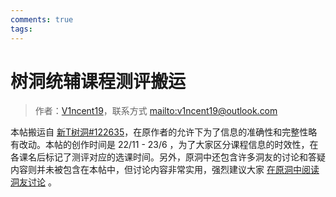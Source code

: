 ```yaml
---
comments: true
tags: 
---
```


# 树洞统辅课程测评搬运

> 作者：[V1ncent19](https://v1ncent19.github.io/)，联系方式 <mailto:v1ncent19@outlook.com>


本帖搬运自 [新T树洞#122635](https://thuhollow.github.io/##122635)，在原作者的允许下为了信息的准确性和完整性略有改动。本帖的创作时间是 22/11 - 23/6 ，为了大家区分课程信息的时效性，在各课名后标记了测评对应的选课时间。另外，原洞中还包含许多洞友的讨论和答疑内容则并未被包含在本帖中，但讨论内容非常实用，强烈建议大家 [在原洞中阅读洞友讨论](https://thuhollow.github.io/##122635) 。

